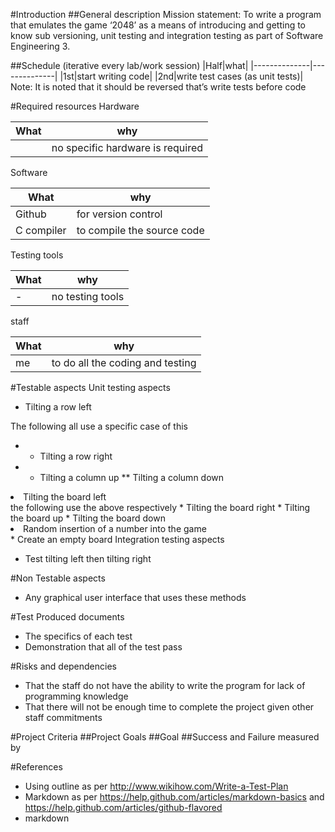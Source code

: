 
#Introduction
##General description
Mission statement: To write a program that emulates the game ‘2048’ as a means of introducing and getting to know sub versioning, unit testing and integration testing as part of Software Engineering 3.

##Schedule (iterative every lab/work session)
|Half|what|
|--------------|--------------|
|1st|start writing code|
|2nd|write test cases (as unit tests)|
Note: It is noted that it should be reversed that’s write tests before code

#Required resources
Hardware

|What		|why|
|--------------|--------------|
|		|no specific hardware is required|

Software

|What		|why|
|--------------|--------------|
|Github 		|for version control|
|C compiler	|to compile the source code|

Testing tools

|What		|why|
|--------------|--------------|
|-		|no testing tools|

staff

|What		|why|
|--------------|--------------|
|me		|to do all the coding and testing|

#Testable aspects
Unit testing aspects
* Tilting a row left

The following all use a specific case of this
* * Tilting a row right
* * Tilting a column up
** Tilting a column down

<li>Tilting the board left</li>
the following use the above respectively
* Tilting the board right
* Tilting the board up
* Tilting the board down

<li>Random insertion of a number into the game</li>
* Create an empty board

</ul>
Integration testing aspects

* Test tilting left then tilting right
	

#Non Testable aspects
- Any graphical user interface that uses these methods

#Test Produced documents
- The specifics of each test
- Demonstration that all of the test pass

#Risks and dependencies
- That the staff do not have the ability to write the program for lack of programming knowledge
- That there will not be enough time to complete the project given other staff commitments

#Project Criteria
##Project Goals
##Goal
##Success and Failure measured by
	
#References
- Using outline as per http://www.wikihow.com/Write-a-Test-Plan
- Markdown as per https://help.github.com/articles/markdown-basics and https://help.github.com/articles/github-flavored
- markdown
